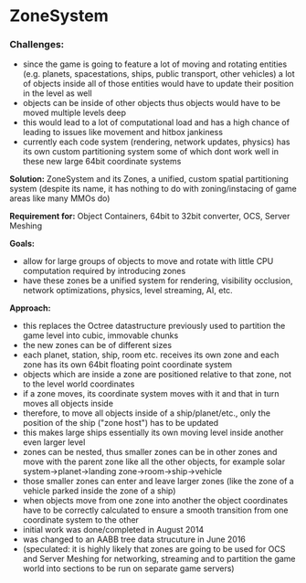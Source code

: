 # ZoneSystem
### Challenges:
* since the game is going to feature a lot of moving and rotating entities (e.g. planets, spacestations, ships, public transport, other vehicles) a lot of objects inside all of those entities would have to update their position in the level as well
* objects can be inside of other objects thus objects would have to be moved multiple levels deep
* this would lead to a lot of computational load and has a high chance of leading to issues like movement and hitbox jankiness
* currently each code system (rendering, network updates, physics) has its own custom partitioning system some of which dont work well in these new large 64bit coordinate systems

__Solution:__ ZoneSystem and its Zones, a unified, custom spatial partitioning system (despite its name, it has nothing to do with zoning/instacing of game areas like many MMOs do)

__Requirement for:__ Object Containers, 64bit to 32bit converter, OCS, Server Meshing

__Goals:__

* allow for large groups of objects to move and rotate with little CPU computation required by introducing zones
* have these zones be a unified system for rendering, visibility occlusion, network optimizations, physics, level streaming, AI, etc.

__Approach:__

* this replaces the Octree datastructure previously used to partition the game level into cubic, immovable chunks
* the new zones can be of different sizes
* each planet, station, ship, room etc. receives its own zone and each zone has its own 64bit floating point coordinate system
* objects which are inside a zone are positioned relative to that zone, not to the level world coordinates
* if a zone moves, its coordinate system moves with it and that in turn moves all objects inside
* therefore, to move all objects inside of a ship/planet/etc., only the position of the ship ("zone host") has to be updated
* this makes large ships essentially its own moving level inside another even larger level
* zones can be nested, thus smaller zones can be in other zones and move with the parent zone like all the other objects, for example solar system->planet->landing zone->room->ship->vehicle
* those smaller zones can enter and leave larger zones (like the zone of a vehicle parked inside the zone of a ship)
* when objects move from one zone into another the object coordinates have to be correctly calculated to ensure a smooth transition from one coordinate system to the other
* initial work was done/completed in August 2014
* was changed to an AABB tree data strucuture in June 2016
* (speculated: it is highly likely that zones are going to be used for OCS and Server Meshing for networking, streaming and to partition the game world into sections to be run on separate game servers)
